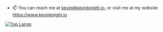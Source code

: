 
- 📫 You can reach me at kevin@kevinknight.io, or visit me at my website https://www.kevinknight.io

<!---
tgodkev/tgodkev is a ✨ special ✨ repository because its `README.md` (this file) appears on your GitHub profile.
You can click the Preview link to take a look at your changes.
--->
[![Top Langs](https://github-readme-stats.vercel.app/api/top-langs/?username=tgodkev&layout=compact)](https://github.com/tgodkev/github-readme-stats)
